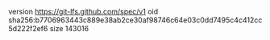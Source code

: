 version https://git-lfs.github.com/spec/v1
oid sha256:b7706963443c889e38ab2ce30af98746c64e03c0dd7495c4c412cc5d222f2ef6
size 143016
